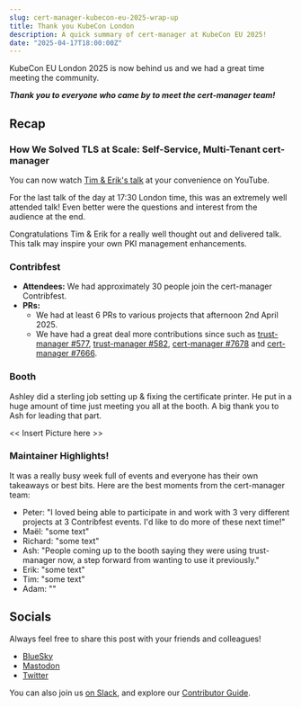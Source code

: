 ```yaml
---
slug: cert-manager-kubecon-eu-2025-wrap-up
title: Thank you KubeCon London
description: A quick summary of cert-manager at KubeCon EU 2025!
date: "2025-04-17T18:00:00Z"
---
```


KubeCon EU London 2025 is now behind us and we had a great time meeting the community.

***Thank you to everyone who came by to meet the cert-manager team!***

## Recap

### How We Solved TLS at Scale: Self-Service, Multi-Tenant cert-manager

You can now watch [Tim & Erik's talk](https://youtu.be/gWgagjHtnlE?si=mqUCMwMc04tF5Jlt) at your convenience on YouTube.

For the last talk of the day at 17:30 London time, this was an extremely well attended talk!
Even better were the questions and interest from the audience at the end.

Congratulations Tim & Erik for a really well thought out and delivered talk.
This talk may inspire your own PKI management enhancements.

### Contribfest

- **Attendees:** We had approximately 30 people join the cert-manager Contribfest.
- **PRs:** 
  - We had at least 6 PRs to various projects that afternoon 2nd April 2025. 
  - We have had a great deal more contributions since such as [trust-manager #577](https://github.com/cert-manager/trust-manager/pull/577), [trust-manager #582](https://github.com/cert-manager/trust-manager/pull/582), [cert-manager #7678](https://github.com/cert-manager/cert-manager/pull/7678) and [cert-manager #7666](https://github.com/cert-manager/cert-manager/pull/7666).

### Booth

Ashley did a sterling job setting up & fixing the certificate printer.
He put in a huge amount of time just meeting you all at the booth.
A big thank you to Ash for leading that part.

<< Insert Picture here >>

### Maintainer Highlights!

It was a really busy week full of events and everyone has their own takeaways or best bits.
Here are the best moments from the cert-manager team:

- Peter: "I loved being able to participate in and work with 3 very different projects at 3 Contribfest events. I'd like to do more of these next time!"
- Maël: "some text"
- Richard: "some text"
- Ash: "People coming up to the booth saying they were using trust-manager now, a step forward from wanting to use it previously."
- Erik: "some text"
- Tim: "some text"
- Adam: ""

## Socials

Always feel free to share this post with your friends and colleagues!

- [BlueSky](https://bsky.app/profile/cert-manager.bsky.social)
- [Mastodon](https://infosec.exchange/@CertManager)
- [Twitter](https://twitter.com/certmanager)

You can also join us [on Slack](https://cert-manager.io/docs/contributing/#slack), and explore our [Contributor Guide](https://cert-manager.io/docs/contributing/).

